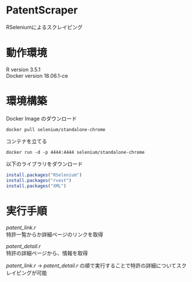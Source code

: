 # PatentScraper
RSeleniumによるスクレイピング

# 動作環境
R version 3.5.1
<br>
Docker version 18.06.1-ce

# 環境構築
Docker Image のダウンロード

```
docker pull selenium/standalone-chrome
```

コンテナを立てる

```
docker run -d -p 4444:4444 selenium/standalone-chrome
```

以下のライブラリをダウンロード

```r
install.packages("RSelenium")
install.packages("rvest")
install.packages("XML")
```

# 実行手順
*patent_link.r*
<br>
特許一覧からか詳細ページのリンクを取得

*patent_detail.r*
<br>
特許の詳細ページから、情報を取得

*patent_link.r* → *patent_detail.r* の順で実行することで特許の詳細についてスクレイピングが可能

